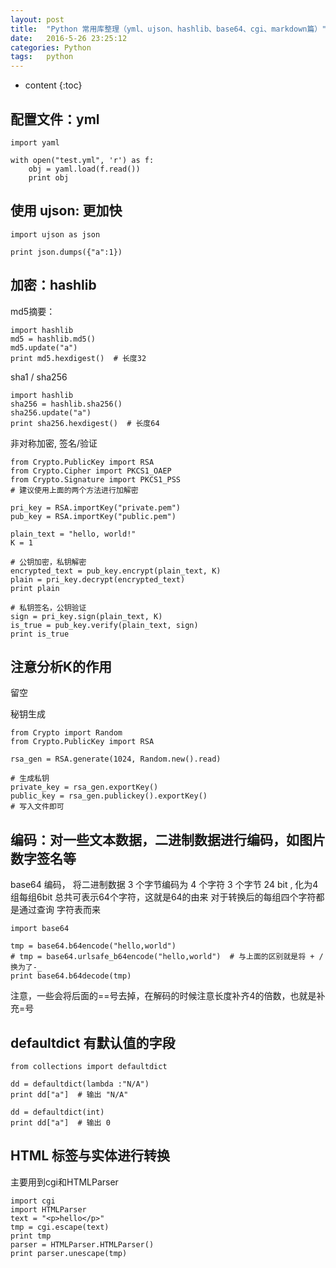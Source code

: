 ```yaml
---
layout: post
title:  "Python 常用库整理（yml、ujson、hashlib、base64、cgi、markdown篇）"
date:   2016-5-26 23:25:12
categories: Python
tags:   python
---
```


* content
{:toc}
## 配置文件：yml
```
import yaml

with open("test.yml", 'r') as f:
    obj = yaml.load(f.read())
    print obj
```
## 使用 ujson: 更加快
```
import ujson as json

print json.dumps({"a":1})
```
## 加密：hashlib
md5摘要：
```
import hashlib
md5 = hashlib.md5()
md5.update("a")
print md5.hexdigest()  # 长度32
```
sha1 / sha256
```
import hashlib
sha256 = hashlib.sha256()
sha256.update("a")
print sha256.hexdigest()  # 长度64
```
非对称加密, 签名/验证
```
from Crypto.PublicKey import RSA
from Crypto.Cipher import PKCS1_OAEP
from Crypto.Signature import PKCS1_PSS
# 建议使用上面的两个方法进行加解密

pri_key = RSA.importKey("private.pem")
pub_key = RSA.importKey("public.pem")

plain_text = "hello, world!"
K = 1

# 公钥加密，私钥解密
encrypted_text = pub_key.encrypt(plain_text, K)
plain = pri_key.decrypt(encrypted_text)
print plain

# 私钥签名，公钥验证
sign = pri_key.sign(plain_text, K)
is_true = pub_key.verify(plain_text, sign)
print is_true

```
## 注意分析K的作用
留空

秘钥生成
```
from Crypto import Random
from Crypto.PublicKey import RSA

rsa_gen = RSA.generate(1024, Random.new().read)

# 生成私钥
private_key = rsa_gen.exportKey()
public_key = rsa_gen.publickey().exportKey()
# 写入文件即可

```

## 编码：对一些文本数据，二进制数据进行编码，如图片数字签名等
base64 编码，
将二进制数据 3 个字节编码为 4 个字符
3 个字节 24 bit , 化为4组每组6bit 总共可表示64个字符，这就是64的由来
对于转换后的每组四个字符都是通过查询 字符表而来
```
import base64

tmp = base64.b64encode("hello,world")
# tmp = base64.urlsafe_b64encode("hello,world")  # 与上面的区别就是将 + / 换为了-_
print base64.b64decode(tmp)
```
注意，一些会将后面的==号去掉，在解码的时候注意长度补齐4的倍数，也就是补充=号

## defaultdict 有默认值的字段
```
from collections import defaultdict

dd = defaultdict(lambda :"N/A")
print dd["a"]  # 输出 "N/A"

dd = defaultdict(int)
print dd["a"]  # 输出 0
```

## HTML 标签与实体进行转换
主要用到cgi和HTMLParser
```
import cgi
import HTMLParser
text = "<p>hello</p>"
tmp = cgi.escape(text)
print tmp
parser = HTMLParser.HTMLParser()
print parser.unescape(tmp)
```